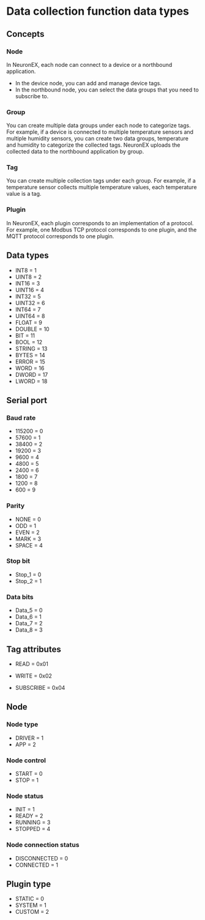 # Data collection function data types

## Concepts

### Node

In NeuronEX, each node can connect to a device or a northbound application.

* In the device node, you can add and manage device tags.
* In the northbound node, you can select the data groups that you need to subscribe to.

### Group

You can create multiple data groups under each node to categorize tags. For example, if a device is connected to multiple temperature sensors and multiple humidity sensors, you can create two data groups, temperature and humidity to categorize the collected tags. NeuronEX uploads the collected data to the northbound application by group.

### Tag

You can create multiple collection tags under each group. For example, if a temperature sensor collects multiple temperature values, each temperature value is a tag.

### Plugin

In NeuronEX, each plugin corresponds to an implementation of a protocol. For example, one Modbus TCP protocol corresponds to one plugin, and the MQTT protocol corresponds to one plugin.

## Data types

* INT8   = 1
* UINT8  = 2
* INT16  = 3
* UINT16 = 4
* INT32  = 5
* UINT32 = 6
* INT64  = 7
* UINT64 = 8
* FLOAT  = 9
* DOUBLE = 10
* BIT    = 11
* BOOL   = 12
* STRING = 13
* BYTES  = 14
* ERROR = 15
* WORD = 16
* DWORD = 17
* LWORD = 18

## Serial port

### Baud rate

* 115200 = 0
* 57600  = 1
* 38400  = 2
* 19200  = 3
* 9600   = 4
* 4800   = 5
* 2400   = 6
* 1800   = 7
* 1200   = 8
* 600    = 9

### Parity

* NONE   = 0
* ODD    = 1
* EVEN   = 2
* MARK   = 3
* SPACE  = 4

### Stop bit

* Stop_1 = 0
* Stop_2 = 1

### Data bits

* Data_5 = 0
* Data_6 = 1
* Data_7 = 2
* Data_8 = 3

## Tag attributes

* READ = 0x01

* WRITE = 0x02

* SUBSCRIBE = 0x04

## Node

### Node type

* DRIVER = 1
* APP = 2

### Node control

* START = 0
* STOP = 1

### Node status

* INIT = 1
* READY = 2
* RUNNING = 3
* STOPPED = 4

### Node connection status

* DISCONNECTED = 0
* CONNECTED = 1

## Plugin type

* STATIC = 0
* SYSTEM = 1
* CUSTOM = 2
